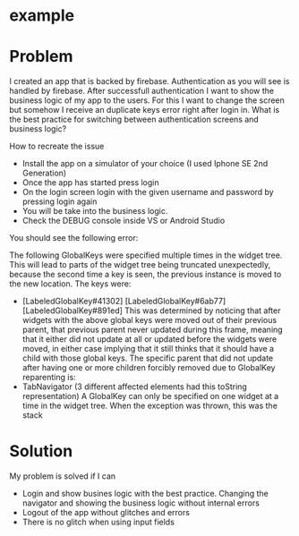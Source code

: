 # example

# Problem
I created an app that is backed by firebase. Authentication as you will see is handled by firebase.
After successfull authentication I want to show the business logic of my app to the users.
For this I want to change the screen but somehow I receive an duplicate keys error right after login in.
What is the best practice for switching between authentication screens and business logic?


How to recreate the issue
- Install the app on a simulator of your choice (I used Iphone SE 2nd Generation)
- Once the app has started press login 
- On the login screen login with the given username and password by pressing login again
- You will be take into the business logic.
- Check the DEBUG console inside VS or Android Studio 


You should see the following error:

The following GlobalKeys were specified multiple times in the widget tree. This will lead to parts of the widget tree being truncated unexpectedly, because the second time a key is seen, the previous instance is moved to the new location. The keys were:
- [LabeledGlobalKey<NavigatorState>#41302]
  [LabeledGlobalKey<NavigatorState>#6ab77]
  [LabeledGlobalKey<NavigatorState>#891ed]
This was determined by noticing that after widgets with the above global keys were moved out of their previous parent, that previous parent never updated during this frame, meaning that it either did not update at all or updated before the widgets were moved, in either case implying that it still thinks that it should have a child with those global keys.
The specific parent that did not update after having one or more children forcibly removed due to GlobalKey reparenting is:
- TabNavigator (3 different affected elements had this toString representation)
A GlobalKey can only be specified on one widget at a time in the widget tree.
When the exception was thrown, this was the stack

  
# Solution
  My problem is solved if I can
  - Login and show busines logic with the best practice. Changing the navigator and showing the business logic without internal errors
  - Logout of the app without glitches and errors
  - There is no glitch when using input fields
  
